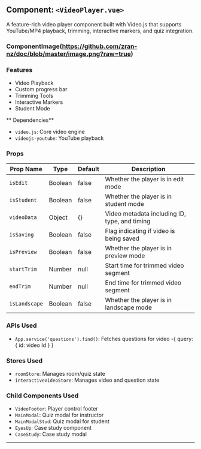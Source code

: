 
## Component: `<VideoPlayer.vue>`

A feature-rich video player component built with Video.js that supports YouTube/MP4 playback, trimming, interactive markers, and quiz integration.

### ComponentImage(https://github.com/zran-nz/doc/blob/master/image.png?raw=true)

### Features

- Video Playback 
- Custom progress bar
- Trimming Tools
- Interactive Markers
- Student Mode

** Dependencies**

- `video.js`: Core video engine
- `videojs-youtube`: YouTube playback

### Props

| Prop Name     | Type    | Default | Description                                   |
| ------------- | ------- | ------- | --------------------------------------------- |
| `isEdit`      | Boolean | false   | Whether the player is in edit mode            |
| `isStudent`   | Boolean | false   | Whether the player is in student mode         |
| `videoData`   | Object  | {}      | Video metadata including ID, type, and timing |
| `isSaving`    | Boolean | false   | Flag indicating if video is being saved       |
| `isPreview`   | Boolean | false   | Whether the player is in preview mode         |
| `startTrim`   | Number  | null    | Start time for trimmed video segment          |
| `endTrim`     | Number  | null    | End time for trimmed video segment            |
| `isLandscape` | Boolean | false   | Whether the player is in landscape mode       |

### APIs Used

- `App.service('questions').find()`: Fetches questions for video
  -{ query: { id: video Id } }

### Stores Used

- `roomStore`: Manages room/quiz state
- `interactiveVideoStore`: Manages video and question state

### Child Components Used

- `VideoFooter`: Player control footer
- `MainModal`: Quiz modal for instructor
- `MainModalStud`: Quiz modal for student
- `EyesUp`: Case study component
- `CaseStudy`: Case study modal

---
